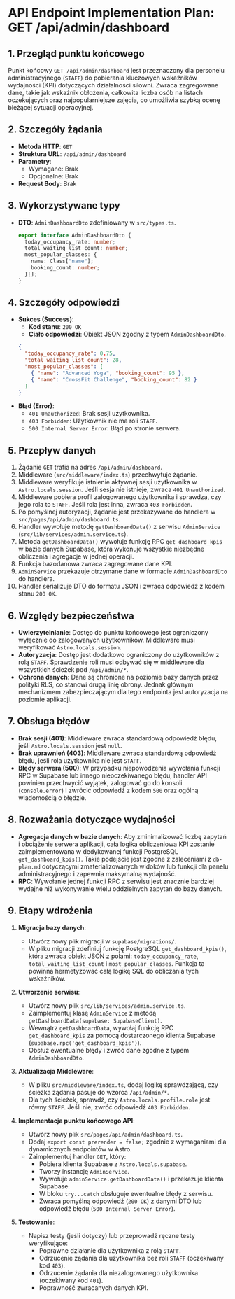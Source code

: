 # API Endpoint Implementation Plan: GET /api/admin/dashboard

## 1. Przegląd punktu końcowego

Punkt końcowy `GET /api/admin/dashboard` jest przeznaczony dla personelu administracyjnego (`STAFF`) do pobierania kluczowych wskaźników wydajności (KPI) dotyczących działalności siłowni. Zwraca zagregowane dane, takie jak wskaźnik obłożenia, całkowita liczba osób na listach oczekujących oraz najpopularniejsze zajęcia, co umożliwia szybką ocenę bieżącej sytuacji operacyjnej.

## 2. Szczegóły żądania

- **Metoda HTTP**: `GET`
- **Struktura URL**: `/api/admin/dashboard`
- **Parametry**:
  - Wymagane: Brak
  - Opcjonalne: Brak
- **Request Body**: Brak

## 3. Wykorzystywane typy

- **DTO**: `AdminDashboardDto` zdefiniowany w `src/types.ts`.
  ```typescript
  export interface AdminDashboardDto {
    today_occupancy_rate: number;
    total_waiting_list_count: number;
    most_popular_classes: {
      name: Class["name"];
      booking_count: number;
    }[];
  }
  ```

## 4. Szczegóły odpowiedzi

- **Sukces (Success)**:
  - **Kod stanu**: `200 OK`
  - **Ciało odpowiedzi**: Obiekt JSON zgodny z typem `AdminDashboardDto`.
  ```json
  {
    "today_occupancy_rate": 0.75,
    "total_waiting_list_count": 28,
    "most_popular_classes": [
      { "name": "Advanced Yoga", "booking_count": 95 },
      { "name": "CrossFit Challenge", "booking_count": 82 }
    ]
  }
  ```
- **Błąd (Error)**:
  - `401 Unauthorized`: Brak sesji użytkownika.
  - `403 Forbidden`: Użytkownik nie ma roli `STAFF`.
  - `500 Internal Server Error`: Błąd po stronie serwera.

## 5. Przepływ danych

1.  Żądanie `GET` trafia na adres `/api/admin/dashboard`.
2.  Middleware (`src/middleware/index.ts`) przechwytuje żądanie.
3.  Middleware weryfikuje istnienie aktywnej sesji użytkownika w `Astro.locals.session`. Jeśli sesja nie istnieje, zwraca `401 Unauthorized`.
4.  Middleware pobiera profil zalogowanego użytkownika i sprawdza, czy jego rola to `STAFF`. Jeśli rola jest inna, zwraca `403 Forbidden`.
5.  Po pomyślnej autoryzacji, żądanie jest przekazywane do handlera w `src/pages/api/admin/dashboard.ts`.
6.  Handler wywołuje metodę `getDashboardData()` z serwisu `AdminService` (`src/lib/services/admin.service.ts`).
7.  Metoda `getDashboardData()` wywołuje funkcję RPC `get_dashboard_kpis` w bazie danych Supabase, która wykonuje wszystkie niezbędne obliczenia i agregacje w jednej operacji.
8.  Funkcja bazodanowa zwraca zagregowane dane KPI.
9.  `AdminService` przekazuje otrzymane dane w formacie `AdminDashboardDto` do handlera.
10. Handler serializuje DTO do formatu JSON i zwraca odpowiedź z kodem stanu `200 OK`.

## 6. Względy bezpieczeństwa

- **Uwierzytelnianie**: Dostęp do punktu końcowego jest ograniczony wyłącznie do zalogowanych użytkowników. Middleware musi weryfikować `Astro.locals.session`.
- **Autoryzacja**: Dostęp jest dodatkowo ograniczony do użytkowników z rolą `STAFF`. Sprawdzenie roli musi odbywać się w middleware dla wszystkich ścieżek pod `/api/admin/*`.
- **Ochrona danych**: Dane są chronione na poziomie bazy danych przez polityki RLS, co stanowi drugą linię obrony. Jednak głównym mechanizmem zabezpieczającym dla tego endpointa jest autoryzacja na poziomie aplikacji.

## 7. Obsługa błędów

- **Brak sesji (401)**: Middleware zwraca standardową odpowiedź błędu, jeśli `Astro.locals.session` jest `null`.
- **Brak uprawnień (403)**: Middleware zwraca standardową odpowiedź błędu, jeśli rola użytkownika nie jest `STAFF`.
- **Błędy serwera (500)**: W przypadku niepowodzenia wywołania funkcji RPC w Supabase lub innego nieoczekiwanego błędu, handler API powinien przechwycić wyjątek, zalogować go do konsoli (`console.error`) i zwrócić odpowiedź z kodem `500` oraz ogólną wiadomością o błędzie.

## 8. Rozważania dotyczące wydajności

- **Agregacja danych w bazie danych**: Aby zminimalizować liczbę zapytań i obciążenie serwera aplikacji, cała logika obliczeniowa KPI zostanie zaimplementowana w dedykowanej funkcji PostgreSQL `get_dashboard_kpis()`. Takie podejście jest zgodne z zaleceniami z `db-plan.md` dotyczącymi zmaterializowanych widoków lub funkcji dla panelu administracyjnego i zapewnia maksymalną wydajność.
- **RPC**: Wywołanie jednej funkcji RPC z serwisu jest znacznie bardziej wydajne niż wykonywanie wielu oddzielnych zapytań do bazy danych.

## 9. Etapy wdrożenia

1.  **Migracja bazy danych**:
    - Utwórz nowy plik migracji w `supabase/migrations/`.
    - W pliku migracji zdefiniuj funkcję PostgreSQL `get_dashboard_kpis()`, która zwraca obiekt JSON z polami: `today_occupancy_rate`, `total_waiting_list_count` i `most_popular_classes`. Funkcja ta powinna hermetyzować całą logikę SQL do obliczania tych wskaźników.

2.  **Utworzenie serwisu**:
    - Utwórz nowy plik `src/lib/services/admin.service.ts`.
    - Zaimplementuj klasę `AdminService` z metodą `getDashboardData(supabase: SupabaseClient)`.
    - Wewnątrz `getDashboardData`, wywołaj funkcję RPC `get_dashboard_kpis` za pomocą dostarczonego klienta Supabase (`supabase.rpc('get_dashboard_kpis')`).
    - Obsłuż ewentualne błędy i zwróć dane zgodne z typem `AdminDashboardDto`.

3.  **Aktualizacja Middleware**:
    - W pliku `src/middleware/index.ts`, dodaj logikę sprawdzającą, czy ścieżka żądania pasuje do wzorca `/api/admin/*`.
    - Dla tych ścieżek, sprawdź, czy `Astro.locals.profile.role` jest równy `STAFF`. Jeśli nie, zwróć odpowiedź `403 Forbidden`.

4.  **Implementacja punktu końcowego API**:
    - Utwórz nowy plik `src/pages/api/admin/dashboard.ts`.
    - Dodaj `export const prerender = false;` zgodnie z wymaganiami dla dynamicznych endpointów w Astro.
    - Zaimplementuj handler `GET`, który:
      - Pobiera klienta Supabase z `Astro.locals.supabase`.
      - Tworzy instancję `AdminService`.
      - Wywołuje `adminService.getDashboardData()` i przekazuje klienta Supabase.
      - W bloku `try...catch` obsługuje ewentualne błędy z serwisu.
      - Zwraca pomyślną odpowiedź (`200 OK`) z danymi DTO lub odpowiedź błędu (`500 Internal Server Error`).

5.  **Testowanie**:
    - Napisz testy (jeśli dotyczy) lub przeprowadź ręczne testy weryfikujące:
      - Poprawne działanie dla użytkownika z rolą `STAFF`.
      - Odrzucenie żądania dla użytkownika bez roli `STAFF` (oczekiwany kod `403`).
      - Odrzucenie żądania dla niezalogowanego użytkownika (oczekiwany kod `401`).
      - Poprawność zwracanych danych KPI.
